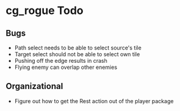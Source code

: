 # cg_rogue Todo

## Bugs
* Path select needs to be able to select source's tile
* Target select should not be able to select own tile
* Pushing off the edge results in crash
* Flying enemy can overlap other enemies

## Organizational
* Figure out how to get the Rest action out of the player package